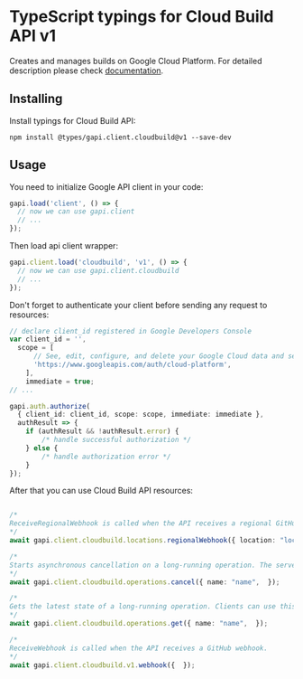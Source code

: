 # TypeScript typings for Cloud Build API v1

Creates and manages builds on Google Cloud Platform.
For detailed description please check [documentation](https://cloud.google.com/cloud-build/docs/).

## Installing

Install typings for Cloud Build API:

```
npm install @types/gapi.client.cloudbuild@v1 --save-dev
```

## Usage

You need to initialize Google API client in your code:

```typescript
gapi.load('client', () => {
  // now we can use gapi.client
  // ...
});
```

Then load api client wrapper:

```typescript
gapi.client.load('cloudbuild', 'v1', () => {
  // now we can use gapi.client.cloudbuild
  // ...
});
```

Don't forget to authenticate your client before sending any request to resources:

```typescript
// declare client_id registered in Google Developers Console
var client_id = '',
  scope = [ 
      // See, edit, configure, and delete your Google Cloud data and see the email address for your Google Account.
      'https://www.googleapis.com/auth/cloud-platform',
    ],
    immediate = true;
// ...

gapi.auth.authorize(
  { client_id: client_id, scope: scope, immediate: immediate },
  authResult => {
    if (authResult && !authResult.error) {
        /* handle successful authorization */
    } else {
        /* handle authorization error */
    }
});
```

After that you can use Cloud Build API resources:

```typescript

/*
ReceiveRegionalWebhook is called when the API receives a regional GitHub webhook.
*/
await gapi.client.cloudbuild.locations.regionalWebhook({ location: "location",  });

/*
Starts asynchronous cancellation on a long-running operation. The server makes a best effort to cancel the operation, but success is not guaranteed. If the server doesn't support this method, it returns `google.rpc.Code.UNIMPLEMENTED`. Clients can use Operations.GetOperation or other methods to check whether the cancellation succeeded or whether the operation completed despite cancellation. On successful cancellation, the operation is not deleted; instead, it becomes an operation with an Operation.error value with a google.rpc.Status.code of 1, corresponding to `Code.CANCELLED`.
*/
await gapi.client.cloudbuild.operations.cancel({ name: "name",  });

/*
Gets the latest state of a long-running operation. Clients can use this method to poll the operation result at intervals as recommended by the API service.
*/
await gapi.client.cloudbuild.operations.get({ name: "name",  });

/*
ReceiveWebhook is called when the API receives a GitHub webhook.
*/
await gapi.client.cloudbuild.v1.webhook({  });
```
